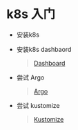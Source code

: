 # k8s 入门
    
- 安装k8s

- 安装k8s dashbaord

    > [Dashboard](https://kubernetes.io/docs/tasks/access-application-cluster/web-ui-dashboard/)

- 尝试 Argo
    > [Argo](https://argoproj.github.io/argo/)

- 尝试 kustomize
    > [Kustomize](https://kustomize.io/)
